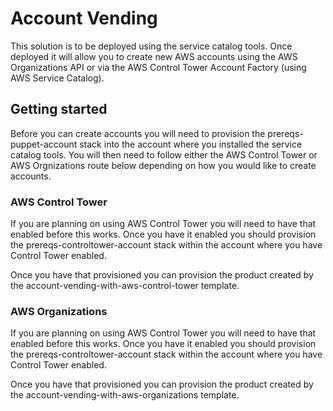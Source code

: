 # Account Vending
This solution is to be deployed using the service catalog tools.  Once deployed it will allow you to create new AWS
accounts using the AWS Organizations API or via the AWS Control Tower Account Factory (using AWS Service Catalog).

## Getting started
Before you can create accounts you will need to provision the prereqs-puppet-account stack into the account where you
installed the service catalog tools.  You will then need to follow either the AWS Control Tower or AWS Orgnizations
route below depending on how you would like to create accounts.

### AWS Control Tower
If you are planning on using AWS Control Tower you will need to have that enabled before this works.  Once you have it
enabled you should provision the prereqs-controltower-account stack within the account where you have Control Tower
enabled.

Once you have that provisioned you can provision the product created by the account-vending-with-aws-control-tower 
template.

### AWS Organizations
If you are planning on using AWS Control Tower you will need to have that enabled before this works.  Once you have it
enabled you should provision the prereqs-controltower-account stack within the account where you have Control Tower
enabled.

Once you have that provisioned you can provision the product created by the account-vending-with-aws-organizations 
template.